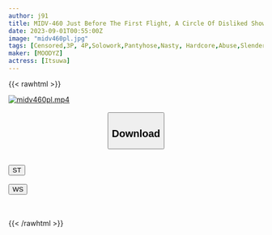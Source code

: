 ```yaml
---
author: j91
title: MIDV-460 Just Before The First Flight, A Circle Of Disliked Showa Smell Old Guys At A Temporary Transfer Destination Rookie Flight Attendant Goba Who Was Fallen Into A Rape
date: 2023-09-01T00:55:00Z
image: "midv460pl.jpg"
tags: [Censored,3P, 4P,Solowork,Pantyhose,Nasty, Hardcore,Abuse,Slender,Stewardess	 ]
maker: [MOODYZ]
actress: [Itsuwa]
---
```



{{< rawhtml >}}

<div class="video" data-videoid="G611yp91p4Tmyk">
    <a href="javascript:;">
        <img src="https://my.j91.asia/posts/midv460pl/midv460pl.jpg" width="WIDTH" height="HEIGHT" alt="midv460pl.mp4" loading="lazy">
    </a>
</div>

<script type="text/javascript" src="https://j91.asia/asset/on-demand-st.js"></script>

<br>
  <link rel="stylesheet" href="https://j91.asia/asset/bs5.css">
  
  <center>
  <button class="btn btn-primary" type="button" data-bs-toggle="collapse" data-bs-target=".multi-collapse" aria-expanded="false" aria-controls="multiCollapseExample1 multiCollapseExample2"><h2>Download</h2></button></center>
</p>
<div class="row">
  <div class="col">
    <div class="collapse multi-collapse" id="multiCollapseExample1">
      <div class="card card-body">
	      	      <br>
<div class="buttons">  
<a href="https://streamtape.to/v/G611yp91p4Tmyk"><button class="btn-hover color-3"><i class="fa fa-download"></i> ST</button></a></div>
    </div>
  </div>
</div>
  <div class="col">
    <div class="collapse multi-collapse" id="multiCollapseExample2">
      <div class="card card-body">
	      <br>
<div class="buttons">
    <a href="https://wolfstream.tv/2ushnmphhr26"><button class="btn-hover color-9"><i class="fa fa-download"></i> WS</button></a></div>
<br><br>
      </div>
    </div>
  </div>
</div>

{{< /rawhtml >}}
